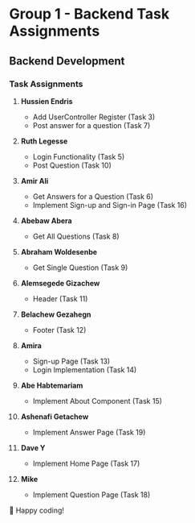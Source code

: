 # Group 1 - Backend Task Assignments

## Backend Development

### Task Assignments

1. **Hussien Endris**  
   - Add UserController Register (Task 3)  
   - Post answer for a question (Task 7)  

2. **Ruth Legesse**  
   - Login Functionality (Task 5)  
   - Post Question (Task 10)  

3. **Amir Ali**  
   - Get Answers for a Question (Task 6)  
   - Implement Sign-up and Sign-in Page (Task 16)  

4. **Abebaw Abera**  
   - Get All Questions (Task 8)  

5. **Abraham Woldesenbe**  
   - Get Single Question (Task 9)  

6. **Alemsegede Gizachew**  
   - Header (Task 11)  

7. **Belachew Gezahegn**  
   - Footer (Task 12)  

8. **Amira**  
   - Sign-up Page (Task 13)  
   - Login Implementation (Task 14)  

9. **Abe Habtemariam**  
   - Implement About Component (Task 15)  

10. **Ashenafi Getachew**  
    - Implement Answer Page (Task 19)  

11. **Dave Y**  
    - Implement Home Page (Task 17)  

12. **Mike**  
    - Implement Question Page (Task 18)  

🚀 Happy coding!
